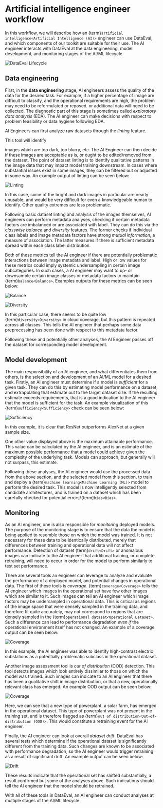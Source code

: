 # Artificial intelligence engineer workflow

In this workflow, we will describe how an
{term}`artificial intelligence<Artificial Intelligence (AI)>` engineer can use
DataEval, and which components of our toolkit are suitable for their use. The
AI engineer interacts with DataEval at the data engineering, model development,
and monitoring stages of the AI/ML lifecycle.

![DataEval Lifecycle](../../_static/images/concepts/DataEval.png)

## Data engineering

First, in the **data engineering** stage, AI engineers assess the quality of
the data for the desired task. For example, if a higher percentage of image are
difficult to classify, and the operational requirements are high, the problem
may need to be reformulated or reposed, or additional data will need to be
collected. The diagnostic part of this stage is sometimes called
*exploratory data analysis* (EDA). The AI engineer can make decisions with
respect to problem feasibility or data hygiene following EDA.

AI Engineers can first analyze raw datasets through the *linting* feature.
<!---TODO: Link the relevant tutorials/how-tos.--> This tool will identify
images which are too dark, too blurry, etc. The AI Engineer can then decide if
these images are acceptable as is, or ought to be edited/removed from the
dataset. The point of dataset linting is to identify qualitative patterns in
the image data that may impact model training downstream. In cases where
substantial issues exist in some images, they can be filtered out or adjusted
in some way. An example output of linting can be seen below:

![Linting](../../_static/images/concepts/linting.png)

In this case, some of the bright and dark images in particular are nearly
unusable, and would be very difficult for even a knowledgeable human to
identify. Other quality extremes are less problematic.

Following basic dataset linting and analysis of the images themselves, AI
engineers can perform metadata analyses, checking if certain metadata factors
are imbalanced or are associated with label. They can do this via the
*classwise balance* and *diversity* features. The former checks if individual
class labels and image metadata factors have strong *mutual information*, a
measure of association. The latter measures if there is sufficient metadata
spread within each class label distribution.

Both of these metrics tell the AI engineer if there are potentially problematic
interactions between image metadata and label. High or low values for these
metrics could imply systemic undersampling in certain image subcategories. In
such cases, a AI engineer may want to up- or downsample certain image classes
or metadata factors to maintain {term}`balance<Balance>`. Examples outputs for
these metrics can be seen below:

![Balance](../../_static/images/concepts/balance.png)

![Diversity](../../_static/images/concepts/diversity.png)

In this particular case, there seems to be quite low
{term}`diversity<Diversity>` in cloud coverage, but this pattern is repeated
across all classes. This tells the AI engineer that perhaps some data
preprocessing has been done with respect to this metadata factor.

Following these and potentially other analyses, the AI Engineer passes off the
dataset for corresponding model development.

## Model development

The main responsibility of an AI engineer, and what differentiates them from
others, is the selection and development of an AI/ML model for a desired task.
Firstly, an AI engineer must determine if a model is *sufficient* for a given
task. They can do this by estimating model performance on a dataset, and
extrapolating that estimate out to the target dataset size. If the resulting
estimate exceeds requirements, that is a good indication to the AI engineer
that the model is sufficient for the task. An example visualization of this
{term}`sufficiency<Sufficiency>` check can be seen below:

![Sufficiency](../../_static/images/concepts/sufficiency.png)

In this example, it is clear that ResNet outperforms AlexNet at a given sample
size.

One other value displayed above is the maximum attainable performance. This
value can be calculated by the AI engineer, and is an estimate of the maximum
possible performance that a model could achieve given the complexity of the
underlying task. Models can approach, but generally will not surpass, this
estimate.

Following these analyses, the AI engineer would use the processed data from the
above section, and the selected model from this section, to train and deploy a
{term}`machine learning<Machine Learning (ML)>` model to perform the desired
task. This model is now intelligently selected from candidate architectures,
and is trained on a dataset which has been carefully checked for potential
errors/{term}`bias<Bias>`.

## Monitoring

As an AI engineer, one is also responsible for *monitoring* deployed models.
The purpose of the monitoring stage is to ensure that the data the model is
being applied to resemble those on which the model was trained. It is not
necessary for these data to be identically distributed, merely that differences
between training and operational data will not affect performance. Detection of
dataset {term}`drift<Drift>` or anomalous images can indicate to the AI
engineer that additional training, or complete retraining, will need to occur
in order for the model to perform similarly to test set performance.

There are several tools an engineer can leverage to analyze and evaluate the
performance of a deployed model, and potential changes in operational data. The
first of these tools is *coverage*. {term}`coverage<Coverage>` tells the AI
engineer which images in the operational set have few other images which are
similar to it. Such images can tell an AI engineer which image factors may be
undersampled in operational data. This is critical as regions of the image
space that were densely sampled in the training data, and therefore fit quite
accurately, may not correspond to regions that are densely sampled in the
{term}`operational dataset<Operational Dataset>`. Such a difference can lead to
performance degradation *even if* the operational environment itself has not
changed. An example of a coverage output can be seen below:

![Coverage](../../_static/images/concepts/coverage.png)

In this example, the AI engineer was able to identify high-contrast electric
substations as a potentially problematic subclass in the operational dataset.

Another image assessment tool is *out of distribution* (OOD) detection. This
tool detects images which look entirely dissimilar to those on which the model
was trained. Such images can indicate to an AI engineer that there has been a
qualitative shift in image distribution, or that a new, operationally relevant
class has emerged. An example OOD output can be seen below:

![Coverage](../../_static/images/concepts/OOD.png)

Here, we can see that a new type of powerplant, a solar farm, has emerged in
the operational dataset. This type of powerplant was not present in the
training set, and is therefore flagged as
{term}`out of distribution<Out-of-distribution (OOD)>`. This would constitute
a retraining event for the AI engineer.

Finally, the AI engineer can look at overall *dataset drift*. DataEval has
several tests which determine if the operational dataset is significantly
different from the training data. Such changes are known to be associated with
performance degradation, so the AI engineer would trigger retraining as a
result of significant drift. An example output can be seen below:

![Drift](../../_static/images/concepts/drift.png)

These results indicate that the operational set has shifted substantially, a
result confirmed but some of the analyses above. Such indications should tell
the AI engineer that the model should be retrained.

With all of these tools in DataEval, an AI engineer can conduct analyses at
multiple stages of the AI/ML lifecycle.
